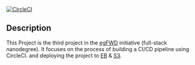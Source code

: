 [![CircleCI](https://circleci.com/gh/fwd-projects/udagram/tree/main.svg?style=svg)](https://circleci.com/gh/fwd-projects/udagram/tree/main)

## Description

This Project is the third project in the [egFWD](https://egfwd.com/) initiative (full-stack nanodegree).
It focuses on the process of building a CI/CD pipeline using CircleCI.
and deploying the project to [EB](https://aws.amazon.com/elasticbeanstalk) & [S3](https://aws.amazon.com/s3).